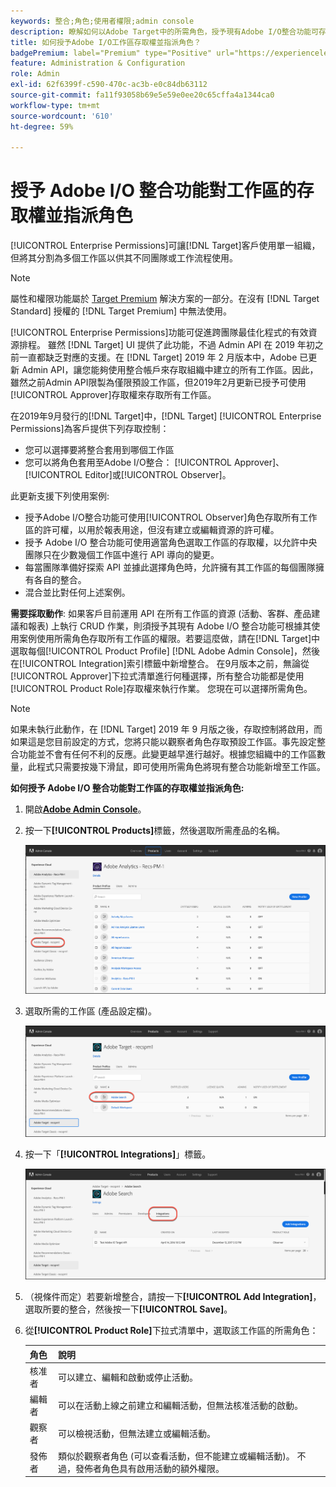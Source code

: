 ```yaml
---
keywords: 整合;角色;使用者權限;admin console
description: 瞭解如何以Adobe Target中的所需角色，授予現有Adobe I/O整合功能可存取所有工作區的許可權。
title: 如何授予Adobe I/O工作區存取權並指派角色？
badgePremium: label="Premium" type="Positive" url="https://experienceleague.adobe.com/docs/target/using/introduction/intro.html?lang=en#premium newtab=true" tooltip="檢視Target Premium包含的內容。"
feature: Administration & Configuration
role: Admin
exl-id: 62f6399f-c590-470c-ac3b-e0c84db63112
source-git-commit: fa11f93058b69e5e59e0ee20c65cffa4a1344ca0
workflow-type: tm+mt
source-wordcount: '610'
ht-degree: 59%

---
```


# 授予 Adobe I/O 整合功能對工作區的存取權並指派角色

[!UICONTROL Enterprise Permissions]可讓[!DNL Target]客戶使用單一組織，但將其分割為多個工作區以供其不同團隊或工作流程使用。

>[!NOTE]
>
>屬性和權限功能屬於 [Target Premium](/help/main/c-intro/intro.md#premium) 解決方案的一部分。在沒有 [!DNL Target Standard] 授權的 [!DNL Target Premium] 中無法使用。

[!UICONTROL Enterprise Permissions]功能可促進跨團隊最佳化程式的有效資源排程。 雖然 [!DNL Target] UI 提供了此功能，不過 Admin API 在 2019 年初之前一直都缺乏對應的支援。在 [!DNL Target] 2019 年 2 月版本中，Adobe 已更新 Admin API，讓您能夠使用整合帳戶來存取組織中建立的所有工作區。因此，雖然之前Admin API限製為僅限預設工作區，但2019年2月更新已授予可使用[!UICONTROL Approver]存取權來存取所有工作區。

在2019年9月發行的[!DNL Target]中，[!DNL Target] [!UICONTROL Enterprise Permissions]為客戶提供下列存取控制：

* 您可以選擇要將整合套用到哪個工作區
* 您可以將角色套用至Adobe I/O整合： [!UICONTROL Approver]、[!UICONTROL Editor]或[!UICONTROL Observer]。

此更新支援下列使用案例:

* 授予Adobe I/O整合功能可使用[!UICONTROL Observer]角色存取所有工作區的許可權，以用於報表用途，但沒有建立或編輯資源的許可權。
* 授予 Adobe I/O 整合功能可使用適當角色選取工作區的存取權，以允許中央團隊只在少數幾個工作區中進行 API 導向的變更。
* 每當團隊準備好探索 API 並據此選擇角色時，允許擁有其工作區的每個團隊擁有各自的整合。
* 混合並比對任何上述案例。

**需要採取動作**: 如果客戶目前運用 API 在所有工作區的資源 (活動、客群、產品建議和報表) 上執行 CRUD 作業，則須授予其現有 Adobe I/O 整合功能可根據其使用案例使用所需角色存取所有工作區的權限。若要這麼做，請在[!DNL Target]中選取每個[!UICONTROL Product Profile] [!DNL Adobe Admin Console]，然後在[!UICONTROL Integration]索引標籤中新增整合。 在9月版本之前，無論從[!UICONTROL Approver]下拉式清單進行何種選擇，所有整合功能都是使用[!UICONTROL Product Role]存取權來執行作業。 您現在可以選擇所需角色。

>[!NOTE]
>
>如果未執行此動作，在 [!DNL Target] 2019 年 9 月版之後，存取控制將啟用，而如果這是您目前設定的方式，您將只能以觀察者角色存取預設工作區。事先設定整合功能並不會有任何不利的反應。此變更越早進行越好。根據您組織中的工作區數量，此程式只需要按幾下滑鼠，即可使用所需角色將現有整合功能新增至工作區。

**如何授予 Adobe I/O 整合功能對工作區的存取權並指派角色:**

1. 開啟&#x200B;**[Adobe Admin Console](https://adminconsole.adobe.com)**。

1. 按一下&#x200B;**[!UICONTROL Products]**&#x200B;標籤，然後選取所需產品的名稱。

   ![在 Adobe Admin Console 中選擇產品](/help/main/administrating-target/c-user-management/property-channel/assets/io-choose-product.png)

1. 選取所需的工作區 (產品設定檔)。

   ![選取產品設定檔](/help/main/administrating-target/c-user-management/property-channel/assets/io-select-product-profile.png)

1. 按一下「**[!UICONTROL Integrations]**」標籤。

   ![整合功能索引標籤](/help/main/administrating-target/c-user-management/property-channel/assets/integrations-tab.png)

1. （視條件而定）若要新增整合，請按一下&#x200B;**[!UICONTROL Add Integration]**，選取所要的整合，然後按一下&#x200B;**[!UICONTROL Save]**。

1. 從&#x200B;**[!UICONTROL Product Role]**&#x200B;下拉式清單中，選取該工作區的所需角色：

   | 角色 | 說明 |
   |--- |--- |
   | 核准者 | 可以建立、編輯和啟動或停止活動。 |
   | 編輯者 | 可以在活動上線之前建立和編輯活動，但無法核准活動的啟動。 |
   | 觀察者 | 可以檢視活動，但無法建立或編輯活動。 |
   | 發佈者 | 類似於觀察者角色 (可以查看活動，但不能建立或編輯活動)。 不過，發佈者角色具有啟用活動的額外權限。 |
